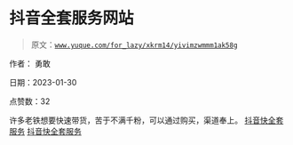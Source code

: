 # 抖音全套服务网站

> 原文：[`www.yuque.com/for_lazy/xkrm14/yivimzwmmm1ak58g`](https://www.yuque.com/for_lazy/xkrm14/yivimzwmmm1ak58g)



作者： 勇敢 

日期：2023-01-30 

点赞数：32 

许多老铁想要快速带货，苦于不满千粉，可以通过购买，渠道奉上。 [抖音快全套服务](http://vip.dou988.top/) [抖音快全套服务](http://vip.dou988.top/) 

